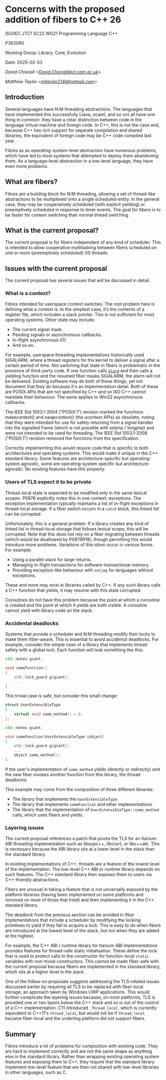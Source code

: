# Concerns with the proposed addition of fibers to C++ 26

ISO/IEC JTC1 SC22 WG21 Programming Language C++

P3620R0

Working Group: Library, Core, Evolution

Date: 2025-02-03

_David Chisnall \<<David.Chisnall@cl.cam.ac.uk>\>_

_Matthew Taylor \<<mjtaylor214@hotmail.com>\>_

## Introduction

Several languages have N:M threading abstractions. The languages that have implemented this successfully (Java, ocaml, and so on) all have one thing in common: they have a clear distinction between code in the language virtual machine and foreign code.
In C++, this is not the case and, because C++ has rich support for separate compilation and shared libraries, the equivalent of foreign code may be C++ code compiled last year.

Fibres as an operating-system-level abstraction have numerous problems, which have led to most systems that attempted to deploy them abandoning them.
As a language-level abstraction in a low-level language, they have even more problems.

## What are fibers?

Fibres are a building block for N:M threading, allowing a set of thread-like abstractions to be multiplexed onto a single scheduled entity.
In the general case, they may be cooperatively scheduled (with explicit yielding) or preemptively scheduled in response to timer events.
The goal for fibers is to be faster for context switching than normal thread switching.

## What is the current proposal?

The current proposal is for fibers independent of any kind of scheduler.
This is intended to allow cooperative multitasking between fibers scheduled on one or more (preemptively scheduled) OS threads.

## Issues with the current proposal

The current proposal has several issues that will be discussed in detail.

### What is a context?

Fibres intended for userspace context switches. The root problem here is defining what a context is.  In the simplest case, it’s the contents of a register file, which includes a stack pointer.  This is not sufficient for most operating systems.  Other state may include:

 - The current signal mask.
 - Pending signals or asynchronous callbacks.
 - In-flight asynchronous I/O
 - And so on.

For example, userspace threading implementations historically used SIGALARM, where a thread registers for the kernel to deliver a signal after a certain period of time.
Not switching that state in fibers is problematic in the presence of third-party code.
If one function calls [`alarm`](https://pubs.opengroup.org/onlinepubs/9699919799/functions/alarm.html) and then calls a yielding function and the resumed fiber masks SIGALARM, the alarm will not be delivered.
Existing software may do both of these things, yet not document that they do because it's an implementation detail.
Both of these are POSIX APIs that are not specified by C++ and so ISO C++ cannot mandate their behaviour.
The same applies to Win32 asynchronous callbacks.

The  IEEE  Std  1003.1-2004  ("POSIX.1”) revision marked the functions makecontext() and swapcontext() (the ucontext APIs) as obsolete, noting that they were intended for use for safely returning from a signal handler into the signalled frame (which is not possible with setjmp / longjmp) and were not intended to be used for threading.
The IEEE Std 1003.1-2008 ("POSIX.1") revision removed the functions from the specification.

Correctly implementing this would require code that is specific to both architectures and operating systems.
This would make it unique in the C++ standard library.
Some features are architecture-specific but operating-system agnostic, some are operating-system specific but architecture-agnostic.
No existing features have this property.

### Users of TLS expect it to be private

Thread-local state is expected to be modified only in the same lexical scopes.
P0876 explicitly notes this in one context: exceptions.
The exception implementation typically maintains a list of in-flight exceptions in thread-local storage.
If a fiber switch occurs in a `catch` block, this linked list can be corrupted.

Unfortunately, this is a general problem.
If a library creates any kind of linked list in thread-local storage that follows lexical scope, this will be corrupted.
Note that this does not rely on a fiber migrating between threads (which would be disallowed by P0876R19), though permitting this would introduce more problems.
Variations of this idiom occur in various forms.
For example:

 - Using a parallel stack for large returns.
 - Managing in-flight transactions for software-transactional memory.
 - Providing exception-like behaviour with `setjmp` for languages without exceptions.

These and more may exist in libraries called by C++.
If any such library calls a C++ function that yields, it may resume with this state corrupted.

Coroutines do not have this problem because the point at which a coroutine is created and the point at which it yields are both visible.
A coroutine cannot yield with library code on the stack.

### Accidental deadlocks

Systems that provide a scheduler and N:M threading modify their locks to make them fiber-aware.
This is essential to avoid accidental deadlocks.
For example, consider the simple case of a library that implements thread safety with a global lock.
Each function will look something like this:

```c++
std::mutex giant;

void someFunction()
{
    std::lock_guard g{giant};
    ...
}
```

This trivial case is safe, but consider this small change:


```c++
struct UserExtensibleType
{
    virtual void some_method() = 0;
};

std::mutex giant;

void someFunction(UserExtensibleType &object)
{
    std::lock_guard g{giant};
    ...
    object.some_method();
}
```

If the user's implementation of `some_method` yields (directly or indirectly) and the new fiber invokes another function from this library, the thread deadlocks.

This example may come from the composition of three different libraries:

 - The library that implements the `UserExtensibleType`.
 - The library that implements `someFunction` and other implementations.
 - The library that the implementation of `UserExtensibleType::some_method` calls, which uses fibers and yields.

### Layering issues

The current proposal references a patch that pivots the TLS for an Itanium ABI threading implementation such as libsupc++, libcxxrt, or libc++abi.
This is necessary because the ABI library sits at a lower level in the stack than the standard library.

In existing implementations of C++, threads are a feature of the lowest level of the implementation.
The low-level C++ ABI or runtime library depends on such features.
The C++ standard library then exposes them to users via C++-friendly abstractions.

Fibers are unusual in taking a feature that is not universally exposed by the platform libraries (having been implemented on some platforms and removed on most of those that tried) and then implementing it in the C++ standard library.

The deadlock from the previous section can be avoided in fiber implementations that include a scheduler by modifying the locking primitives to yield if they fail to acquire a lock.
This is easy to do when fibers are introduced at the lowest level of the stack, but not when they are added at the highest.

For example, the C++ ABI / runtime library for Itanium ABI implementations provides features for thread-safe static initialisation.
These define the lock that is used to protect calls to the constructor for function-local `static` variables with non-trivial constructors.
This cannot be made fiber-safe with the current proposal because fibers are implemented in the standard library, which sits at a higher level in the stack.

One of the follow-on proposals suggests addressing the TLS-related issues discussed earlier by requiring all TLS to be replaced with fiber-local storage, an approach taken by Windows UWP applications.
This would further complicate the layering issues because, on most platforms, TLS is provided one or two layers below the C++ stack and so is out of the control of a C++ implementation.
C11 introduced `_Thread_local`, which is currently equivalent to C++11's `thread_local`, but would not be if `thread_local` became fiber-local and the underling platform did not support fibers.

## Summary

Fibres introduce a lot of problems for composition with existing code.
They are hard to implement correctly and are not the same shape as anything else in the standard library.
Rather than wrapping existing operating system features and exposing them to C++, they require that the standard library implement low-level feature that are then not shared with low-level libraries in other languages, such as C.
